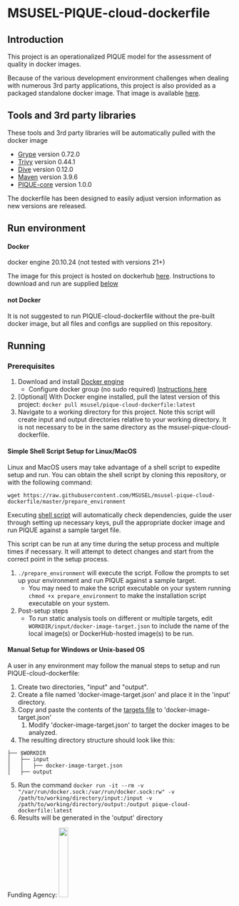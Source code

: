 # MSUSEL-PIQUE-cloud-dockerfile

## Introduction
This project is an operationalized PIQUE model for the assessment of quality in docker images.

Because of the various development environment challenges when dealing with numerous 3rd party applications, 
this project is also provided as a packaged standalone docker image. That image is available
[here](https://hub.docker.com/repository/docker/msusel/pique-cloud-dockerfile/general).

## Tools and 3rd party libraries
These tools and 3rd party libraries will be automatically pulled with the docker image
* [Grype](https://github.com/anchore/grype) version 0.72.0
* [Trivy](https://github.com/aquasecurity/trivy) version 0.44.1
* [Dive](ttps://github.com/wagoodman/dive) version 0.12.0
* [Maven](https://github.com/apache/maven) version 3.9.6
* [PIQUE-core](https://github.com/MSUSEL/msusel-pique) version 1.0.0

The dockerfile has been designed to easily adjust version information as new versions are released.

## Run environment
#### Docker
docker engine 20.10.24 (not tested with versions 21+)

The image for this project is hosted on dockerhub 
[here](https://hub.docker.com/repository/docker/msusel/pique-cloud-dockerfile/general). Instructions to download
and run are supplied [below](https://github.com/MSUSEL/msusel-pique-cloud-dockerfile/tree/master#running)

#### not Docker
It is not suggested to run PIQUE-cloud-dockerfile without the pre-built docker image, but all files and configs 
are supplied on this repository.

## Running
### Prerequisites
1. Download and install [Docker engine](https://docs.docker.com/engine/install/)
    * Configure docker group (no sudo required) [Instructions here](https://docs.docker.com/engine/install/linux-postinstall/)
2. \[Optional] With Docker engine installed, pull the latest version of this project:
`docker pull msusel/pique-cloud-dockerfile:latest`
3. Navigate to a working directory for this project. Note this script will create input and output directories relative to your working directory. It is not necessary
to be in the same directory as the msusel-pique-cloud-dockerfile.

#### Simple Shell Script Setup for Linux/MacOS
Linux and MacOS users may take advantage of a shell script to expedite setup and run. You can obtain the shell script by cloning this repository, or with the following command:

```wget https://raw.githubusercontent.com/MSUSEL/msusel-pique-cloud-dockerfile/master/prepare_environment```

Executing [shell script](https://github.com/MSUSEL/msusel-pique-cloud-dockerfile/blob/master/prepare_environment)
will automatically check dependencies, guide the user through setting up necessary keys, pull the appropriate docker image and run PIQUE against a sample target file.

This script can be run at any time during the setup process and multiple times if necessary. It will attempt to detect changes and start from the correct point
in the setup process.

1. `./prepare_environment` will execute the script. Follow the prompts to set up your environment and run PIQUE against a sample target.
    *  You may need to make the script executable on your system running `chmod +x prepare_environment` to make the installation script executable on your system.
2. Post-setup steps
    * To run static analysis tools on different or multiple targets, edit `WORKDIR/input/docker-image-target.json` to include the name of the local image(s) or DockerHub-hosted image(s) to be run.

#### Manual Setup for Windows or Unix-based OS
A user in any environment may follow the manual steps to setup and run PIQUE-cloud-dockerfile:

1. Create two directories, "input" and "output".
2. Create a file named 'docker-image-target.json' and place it in the 'input' directory.
3. Copy and paste the contents of the [targets file](input/docker-image-target.json) to 'docker-image-target.json'
   1. Modify 'docker-image-target.json' to target the docker images to be analyzed.
4. The resulting directory structure should look like this:
```
├── $WORKDIR
│   ├── input
│   │   ├── docker-image-target.json
│   ├── output
```
5. Run the command `docker run -it --rm -v "/var/run/docker.sock:/var/run/docker.sock:rw" -v /path/to/working/directory/input:/input -v /path/to/working/directory/output:/output pique-cloud-dockerfile:latest`
6. Results will be generated in the 'output' directory

Funding Agency:
[<img src="https://www.cisa.gov/profiles/cisad8_gov/themes/custom/gesso/dist/images/backgrounds/6fdaa25709d28dfb5cca.svg" width="20%" height="20%">](https://www.cisa.gov/)
